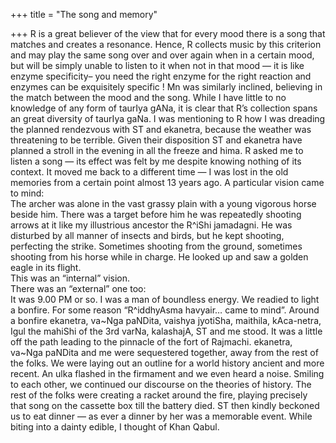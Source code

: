 +++
title = "The song and memory"

+++
R is a great believer of the view that for every mood there is a song
that matches and creates a resonance. Hence, R collects music by this
criterion and may play the same song over and over again when in a
certain mood, but will be simply unable to listen to it when not in that
mood — it is like enzyme specificity– you need the right enzyme for the
right reaction and enzymes can be exquisitely specific \! Mn was
similarly inclined, believing in the match between the mood and the
song. While I have little to no knowledge of any form of taurIya gANa,
it is clear that R’s collection spans an great diversity of taurIya
gaNa. I was mentioning to R how I was dreading the planned rendezvous
with ST and ekanetra, because the weather was threatening to be
terrible. Given their disposition ST and ekanetra have planned a stroll
in the evening in all the freeze and hima. R asked me to listen a song —
its effect was felt by me despite knowing nothing of its context. It
moved me back to a different time — I was lost in the old memories from
a certain point almost 13 years ago. A particular vision came to mind:  
The archer was alone in the vast grassy plain with a young vigorous
horse beside him. There was a target before him he was repeatedly
shooting arrows at it like my illustrious ancestor the R^iShi jamadagni.
He was disturbed by all manner of insects and birds, but he kept
shooting, perfecting the strike. Sometimes shooting from the ground,
sometimes shooting from his horse while in charge. He looked up and saw
a golden eagle in its flight.  
This was an “internal” vision.  
There was an “external” one too:  
It was 9.00 PM or so. I was a man of boundless energy. We readied to
light a bonfire. For some reason “R^iddhyAsma havyair… came to mind”.
Around a bonfire ekanetra, va\~Nga paNDita, vaishya jyotiSha, maithila,
kAca-netra, Igul the mahiShi of the 3rd varNa, kalashajA, ST and me
stood. It was a little off the path leading to the pinnacle of the fort
of Rajmachi. ekanetra, va\~Nga paNDita and me were sequestered together,
away from the rest of the folks. We were laying out an outline for a
world history ancient and more recent. An ulka flashed in the firmament
and we even heard a noise. Smiling to each other, we continued our
discourse on the theories of history. The rest of the folks were
creating a racket around the fire, playing precisely that song on the
cassette box till the battery died. ST then kindly beckoned us to eat
dinner — as ever a dinner by her was a memorable event. While biting
into a dainty edible, I thought of Khan Qabul.
